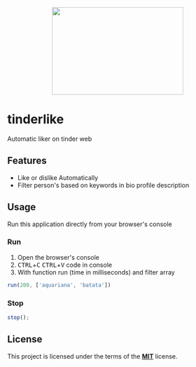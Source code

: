 <div style="text-align: center;">
  <img style="height: 200px; width: 300px; " src="tinderNewLogo.svg">
</div>

# tinderlike

Automatic liker on tinder web

## Features

* Like or dislike Automatically
* Filter person's based on keywords in bio profile description

## Usage

Run this application directly from your browser's console

### Run

1. Open the browser's console
2. <kbd>CTRL</kbd>+<kbd>C</kbd>  <kbd>CTRL</kbd>+<kbd>V</kbd> code in console
3. With function run (time in milliseconds) and filter array

```js
run(200, ['aquariana', 'batata'])
```

### Stop
```js
stop();
```

## License

This project is licensed under the terms of the [**MIT**](https://opensource.org/licenses/MIT) license.
